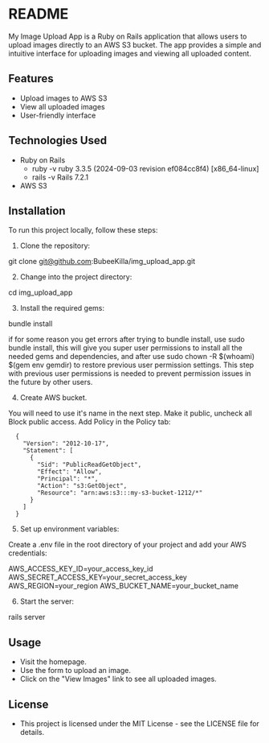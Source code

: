 # README

My Image Upload App is a Ruby on Rails application that allows users to upload images directly to an AWS S3 bucket. The app provides a simple and intuitive interface for uploading images and viewing all uploaded content.

## Features

- Upload images to AWS S3
- View all uploaded images
- User-friendly interface

## Technologies Used

- Ruby on Rails
  - ruby -v
      ruby 3.3.5 (2024-09-03 revision ef084cc8f4) [x86_64-linux]
  - rails -v
      Rails 7.2.1
- AWS S3

## Installation

To run this project locally, follow these steps:

1. Clone the repository:
  
  git clone git@github.com:BubeeKilla/img_upload_app.git

2. Change into the project directory:
  
  cd img_upload_app

3. Install the required gems:

  bundle install

  if for some reason you get errors after trying to bundle install, use sudo bundle install, this will give you super user permissions to install all the needed gems and dependencies, and after use sudo chown -R $(whoami) $(gem env gemdir) to restore previous user permission settings. This step with previous user permissions is needed to prevent permission issues in the future by other users.

4. Create AWS bucket.

  You will need to use it's name in the next step.
  Make it public, uncheck all Block public access.
  Add Policy in the Policy tab:

      {
        "Version": "2012-10-17",
        "Statement": [
          {
            "Sid": "PublicReadGetObject",
            "Effect": "Allow",
            "Principal": "*",
            "Action": "s3:GetObject",
            "Resource": "arn:aws:s3:::my-s3-bucket-1212/*"
          }
        ]
      }

5. Set up environment variables:

  Create a .env file in the root directory of your project and add your AWS credentials:

  AWS_ACCESS_KEY_ID=your_access_key_id
  AWS_SECRET_ACCESS_KEY=your_secret_access_key
  AWS_REGION=your_region
  AWS_BUCKET_NAME=your_bucket_name

6. Start the server:

  rails server


## Usage

- Visit the homepage.
- Use the form to upload an image.
- Click on the "View Images" link to see all uploaded images.

## License

- This project is licensed under the MIT License - see the LICENSE file for details.